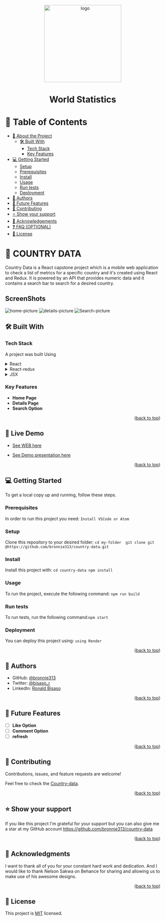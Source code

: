 <a name="readme-top"></a>

<!--
HOW TO USE:
This is an example of how you may give instructions on setting up your project locally.

Modify this file to match your project and remove sections that don't apply.

REQUIRED SECTIONS:
- Table of Contents
- About the Project
  - Built With
  - Live Demo
- Getting Started
- Authors
- Future Features
- Contributing
- Show your support
- Acknowledgements
- License

OPTIONAL SECTIONS:
- FAQ

After you're finished please remove all the comments and instructions!
-->

<div align="center">
  <!-- You are encouraged to replace this logo with your own! Otherwise you can also remove it. -->
<img src="https://banner2.cleanpng.com/20180630/vpg/kisspng-globe-earth-world-map-frigo-5b372d70114521.9865716115303427680708.jpg" alt="logo" width="250"  height="auto" />

  <br/>


  # World Statistics

</div>

<!-- TABLE OF CONTENTS -->

# 📗 Table of Contents

- [📖 About the Project](#about-project)
  - [🛠 Built With](#built-with)
    - [Tech Stack](#tech-stack)
    - [Key Features](#key-features)
- [💻 Getting Started](#getting-started)
  - [Setup](#setup)
  - [Prerequisites](#prerequisites)
  - [Install](#install)
  - [Usage](#usage)
  - [Run tests](#run-tests)
  - [Deployment](#triangular_flag_on_post-deployment)
- [👥 Authors](#authors)
- [🔭 Future Features](#future-features)
- [🤝 Contributing](#contributing)
- [⭐️ Show your support](#support)
- [🙏 Acknowledgements](#acknowledgements)
- [❓ FAQ (OPTIONAL)](#faq)
- [📝 License](#license)

<!-- PROJECT DESCRIPTION -->


# 📖 COUNTRY DATA <a name="about-project"></a>

Country Data is a React capstone project which is a mobile web application to check a list of metrics for a specific country and it's created using React and Redux. It is powered by an API that provides numeric data and it contains a search bar to search for a desired country.

## ScreenShots

![home-picture](https://github.com/bronnie313/country-data/assets/37089236/cf9db4c8-a801-4c04-9639-445ec1ed3675)
![details-picture](https://github.com/bronnie313/country-data/assets/37089236/2ec79868-0f41-4732-864d-e416b06eafe7)
![Search-picture](https://github.com/bronnie313/country-data/assets/37089236/301e4b69-2a95-4b35-9b30-1c470c6d4067)



## 🛠 Built With <a name="built-with"></a>

### Tech Stack <a name="tech-stack"></a>
A project was built Using

<details>
  <summary>React</summary>
  <ul>
    <li><a href="https://reactjs.org/">React.js</a></li>
  </ul>
</details>

<details>
  <summary>React-redux</summary>
  <ul>
    <li><a href="https://expressjs.com/">Express.js</a></li>
  </ul>
</details>

<details>
  <summary>JSX</summary>
  <ul>
    <li><a href="https://expressjs.com/">Express.js</a></li>
  </ul>
</details>



### Key Features <a name="key-features"></a>

- **Home Page**
- **Details Page**
- **Search Option**

<p align="right">(<a href="#readme-top">back to top</a>)</p>

<!-- LIVE DEMO  -->

## 🚀 Live Demo <a name="live-demo"></a>

- [See WEB here](https://bronnie313.github.io/Leader-Board/dist/)
  
- [See Demo presentation here](https://www.loom.com/share/cc345fc6fef34e2990bb31fe06281e2e?sid=50803198-5bbf-4813-af22-8c348b4ab2f2)

<p align="right">(<a href="#readme-top">back to top</a>)</p>

<!-- GETTING STARTED -->

## 💻 Getting Started <a name="getting-started"></a>

To get a local copy up and running, follow these steps.

### Prerequisites

In order to run this project you need:
` Install VSCode or Atom `

<!--
Example command:

```sh
 gem install rails
```
 -->

### Setup

Clone this repository to your desired folder: 
` cd my-folder 
git clone git @https://github.com/bronnie313/country-data.git `

### Install

Install this project with: ` cd country-data npm install `

<!--
Example command:

```sh
  cd my-project
  gem install
```
--->

### Usage

To run the project, execute the following command: ` npm run build `

<!--
Example command:

```sh
  rails server
```
--->

### Run tests

To run tests, run the following command:` npm start `

<!--
Example command: ` npm run test `

```sh
  bin/rails test test/models/article_test.rb
```
--->

### Deployment

You can deploy this project using: ` using Render `


<!--
Example:

```sh

```
 -->

<p align="right">(<a href="#readme-top">back to top</a>)</p>

<!-- AUTHORS -->

## 👥 Authors <a name="authors"></a>

- GitHub: [@bronnie313](https://github.com/bronnie313)
- Twitter: [@bisaso_r](https://twitter.com/bisaso_r)
- LinkedIn: [Ronald Bisaso](https://linkedin.com/in/BisasoRonald)

<p align="right">(<a href="#readme-top">back to top</a>)</p>

<!-- FUTURE FEATURES -->

## 🔭 Future Features <a name="future-features"></a>

- [ ] **Like Option**
- [ ] **Comment Option**
- [ ] **refresh**

<p align="right">(<a href="#readme-top">back to top</a>)</p>

<!-- CONTRIBUTING -->

## 🤝 Contributing <a name="contributing"></a>

Contributions, issues, and feature requests are welcome!

Feel free to check the [Country-data](https://github.com/bronnie313/country-data/issues).


<p align="right">(<a href="#readme-top">back to top</a>)</p>

<!-- SUPPORT -->

## ⭐️ Show your support <a name="support"></a>

If you like this project I'm grateful for your support but you can also give me a star at my GitHub account
https://github.com/bronnie313/country-data


<p align="right">(<a href="#readme-top">back to top</a>)</p>

<!-- ACKNOWLEDGEMENTS -->

## 🙏 Acknowledgments <a name="acknowledgements"></a>


I want to thank all of you for your constant hard work and dedication. And I would like to thank Nelson Sakwa on Behance for sharing and allowing us to make use of his awesome designs. 

<p align="right">(<a href="#readme-top">back to top</a>)</p>


<!-- LICENSE -->

## 📝 License <a name="license"></a>

This project is [MIT](https://github.com/bronnie313/country-data/blob/develop/LICENSE) licensed.
